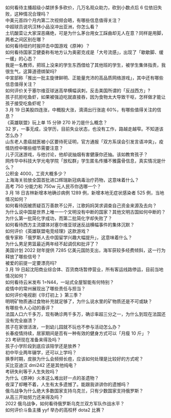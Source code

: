 如何看待主播超级小桀拼多多砍价，几万名观众助力，砍到小数点后  6 位依旧失败，这种情况合理吗？  
中美元首四个月内第二次视频会晤，有哪些信息值得关注？  
中超球员说巩汉林小品没冲出亚洲，你怎么看？  
土坑酸菜让大家深恶痛绝，可是为什么茅台用女工踩曲却无人在意？同样是用脚，两者之间区别在哪？  
如何看待纽约时报抨击中国游戏《原神》？  
如何看待国家卫健委称有地方认为奥密克戎是「大号流感」，出现了「歇歇脚、缓一缓」的心态？  
我是一名教师，把班上没来的学生东西借给了其他班的学生，被学生集体指责，我很生气，这算道德绑架吗?  
中宣部称「推出一批主旋律鲜明、正能量充沛的高品质网络游戏」，其中还有哪些信息值得关注？  
如何评价关于塞尔维亚球迷高举横幅讽刺，反击美国所谓的「反战西方」?  
孩子抗拒吃鱼虾，如果被强迫吃就直接吞，因为食物太大导致干呕，怎样做才能让孩子接受吃鱼虾呢？  
3 月 19 日美股四连涨，中概股大涨，滴滴出行涨逾 60%，有哪些值得关注的信息？  
《英雄联盟》玩上单 15 分钟 270 补刀是什么概念？  
32 岁，一事无成，没学历，目前失业状态，也没有工作，路越走越窄。不知道该怎么办？  
山东老人患癌就医被小区要待死证明，官方通报「双方系误会引发言语冲突」，疫情防控中哪些细节需要注意？  
儿子沉迷游戏，与他讨论，他却说抽烟有害健康你还抽。该如教育孩子？  
网传华中科技大学光电学院「放松群」学生匿名传播不雅露骨信息，真实情况是什么？  
公积金 4000，工资大概多少？  
上海海关验放全国首批进口辉瑞新冠病毒治疗药物，这意味着什么？  
高考 750 分能力和 750w 元人民币你选哪一个？  
3 月 18 日吉林新增本地确诊病例 1289 例，新增本地无症状感染者 525 例，当地情况如何？  
如何看待因被质疑百万善款不公开，江歌妈妈哭求调查自己资金来源及去向？  
为什么说中国是世界上唯一一个文明没有中断的国家？其他文明古国如何中断的？  
为什么第一批简化字成功，而第二批简化字却失败了？  
如何看待西方主流媒体对塞尔维亚球迷反战横幅事件的集体沉默？  
如何评价《英雄联盟电竞经理》这款游戏？  
俄专家称「俄罗斯人去中国留学兴趣大幅提升」，这意味着什么？  
为什么男足男篮最近两年经不起调侃和批评了？  
美国计划 2022 财年提供 7285 亿美元国防支出，海军获较多经费倾斜，这一行为释放了哪些信号？  
被爱的前提一定要漂亮吗?  
3 月 19 日起沈阳商业综合体、百货商场暂停营业，所有客运线路停运，目前当地情况如何？  
如何看待云⽶发布 1=N44，⼀站式全屋智能有何特别？  
疫情中的常州展现出了哪些责任与担当？  
如何评价电视剧《华灯初上 》第三季？  
明明矿物质通过食物补充就足够了，为什么说水里的矿物质还是不可或缺？  
有哪些令人心动的香评？  
法国人口六千多万，现有确诊两千多万，确诊率超三分之一，为什么到现在法国还没有完全崩溃？  
孩子在家很活泼，一到幼儿园就不玩也不参与活动怎么办？  
长春疫情持续，居家期间是否有一种有效的健身方式可以「月瘦 10 斤」？  
23 考研现在准备来得及吗？  
孩子小学阶段到底应该陪学还是放养？  
初中毕业两年辍学，还可以上学吗？  
换季时期，皮肤为什么会频频长痘，应该如何处理是比较好的方式呢？  
买比亚迪汉 dmi242 还是其他纯电？  
考研失利等于人生失败吗？  
为什么《原神》火本这么难出好一点的圣遗物？  
夜深了却睡不着，人生有太多遗憾了。能跟我讲讲你的遗憾吗？  
俄乌战争为什么绝大多数国家支持乌克兰，只有少数国家支持俄罗斯？  
从高三开始努力还来得及吗？  
2022 俄乌战争，如何看待俄罗斯乌克兰双方军队作战水平？  
如何评价斗鱼主播 yyf 举办的高校杯 dota2 比赛？  
